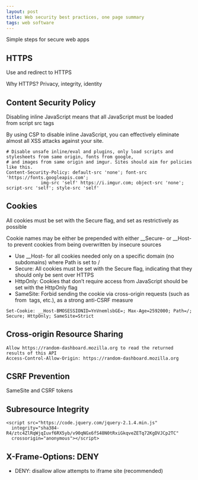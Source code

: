 ```yaml
---
layout: post
title: Web security best practices, one page summary 
tags: web software
--- 
```

Simple steps for secure web apps 

## HTTPS
Use and redirect to HTTPS

Why HTTPS? Privacy, integrity, identity 

## Content Security Policy

Disabling inline JavaScript means that all JavaScript must be loaded from script src tags 

By using CSP to disable inline JavaScript, you can effectively eliminate almost all XSS attacks against your site.

``` shell script
# Disable unsafe inline/eval and plugins, only load scripts and stylesheets from same origin, fonts from google,
# and images from same origin and imgur. Sites should aim for policies like this.
Content-Security-Policy: default-src 'none'; font-src 'https://fonts.googleapis.com';
			 img-src 'self' https://i.imgur.com; object-src 'none'; script-src 'self'; style-src 'self'
```


## Cookies
All cookies must be set with the Secure flag, and set as restrictively as possible

Cookie names may be either be prepended with either __Secure- or __Host- to prevent cookies from being overwritten by insecure sources

* Use __Host- for all cookies needed only on a specific domain (no subdomains) where Path is set to /
* Secure: All cookies must be set with the Secure flag, indicating that they should only be sent over HTTPS
* HttpOnly: Cookies that don’t require access from JavaScript should be set with the HttpOnly flag
* SameSite: Forbid sending the cookie via cross-origin requests (such as from <img> tags, etc.), as a strong anti-CSRF measure


```
Set-Cookie: __Host-BMOSESSIONID=YnVnemlsbGE=; Max-Age=2592000; Path=/; Secure; HttpOnly; SameSite=Strict
```

## Cross-origin Resource Sharing
```
Allow https://random-dashboard.mozilla.org to read the returned results of this API
Access-Control-Allow-Origin: https://random-dashboard.mozilla.org
```

## CSRF Prevention
SameSite and CSRF tokens

## Subresource Integrity
``` shell-script
<script src="https://code.jquery.com/jquery-2.1.4.min.js"
  integrity="sha384-R4/ztc4ZlRqWjqIuvf6RX5yb/v90qNGx6fS48N0tRxiGkqveZETq72KgDVJCp2TC"
  crossorigin="anonymous"></script>
```


## X-Frame-Options: DENY
* DENY: disallow allow attempts to iframe site (recommended)

